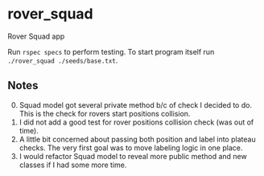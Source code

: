 # rover_squad
Rover Squad app

Run `rspec specs` to perform testing.
To start program itself run `./rover_squad ./seeds/base.txt`.

## Notes
0. Squad model got several private method b/c of check I decided to do. This is
   the check for rovers start positions collision.
1. I did not add a good test for rover positions collision check (was out of time).
2. A little bit concerned about passing both position and label into plateau checks.
   The very first goal was to move labeling logic in one place.
3. I would refactor Squad model to reveal more public method and new classes if
   I had some more time.
